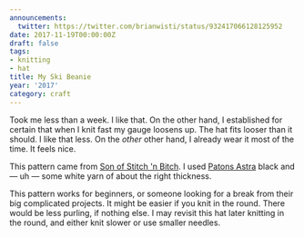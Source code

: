 ```yaml
---
announcements:
  twitter: https://twitter.com/brianwisti/status/932417066128125952
date: 2017-11-19T00:00:00Z
draft: false
tags:
- knitting
- hat
title: My Ski Beanie
year: '2017'
category: craft
---
```

Took me less than a week. I like that. On the other hand, I established for certain that when I knit fast my
gauge loosens up. The hat fits looser than it should. I like that less. On the *other* other hand, I already
wear it most of the time. It feels nice.
<!--more-->

This pattern came from [Son of Stitch 'n Bitch][]. I used [Patons Astra][] black and — uh — some white yarn of
about the right thickness.

This pattern works for beginners, or someone looking for a break from their big complicated projects. It
might be easier if you knit in the round. There would be less purling, if nothing else. I may revisit this hat
later knitting in the round, and either knit slower or use smaller needles.


[Son of Stitch 'n Bitch]: https://www.goodreads.com/book/show/170305.Son_of_Stitch_n_Bitch
[Patons Astra]: http://www.yarnspirations.com/yarn/astra.html?super_attribute=YToxOntpOjQ1NjtzOjU6IjQ1NzA1Ijt9
